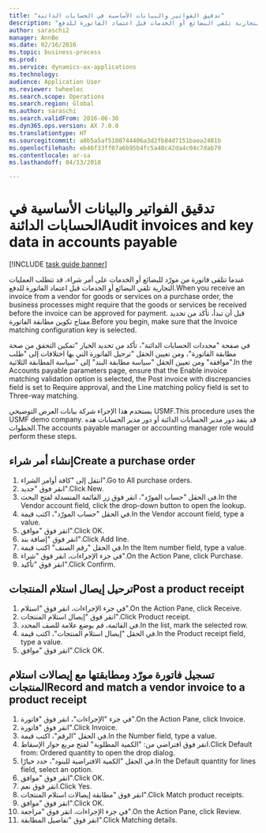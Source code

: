```yaml
--- 
title: "تدقيق الفواتير والبيانات الأساسية في الحسابات الدائنة"
description: "عندما تتلقى فاتورة من مورّد للبضائع أو الخدمات على أمر شراء، قد تتطلب العمليات التجارية تلقي البضائع أو الخدمات قبل اعتماد الفاتورة للدفع."
author: saraschi2
manager: AnnBe
ms.date: 02/16/2016
ms.topic: business-process
ms.prod: 
ms.service: dynamics-ax-applications
ms.technology: 
audience: Application User
ms.reviewer: twheeloc
ms.search.scope: Operations
ms.search.region: Global
ms.author: saraschi
ms.search.validFrom: 2016-06-30
ms.dyn365.ops.version: AX 7.0.0
ms.translationtype: HT
ms.sourcegitcommit: a8b5a5af5108744406a3d2fb84d7151baea2481b
ms.openlocfilehash: eb46f33ff07a6b95b4fc5a48c42da4c04c7dab70
ms.contentlocale: ar-sa
ms.lasthandoff: 04/13/2018

---
```

# <a name="audit-invoices-and-key-data-in-accounts-payable"></a><span data-ttu-id="0d1ef-103">تدقيق الفواتير والبيانات الأساسية في الحسابات الدائنة</span><span class="sxs-lookup"><span data-stu-id="0d1ef-103">Audit invoices and key data in accounts payable</span></span>

[!INCLUDE [task guide banner](../../includes/task-guide-banner.md)]

<span data-ttu-id="0d1ef-104">عندما تتلقى فاتورة من مورّد للبضائع أو الخدمات على أمر شراء، قد تتطلب العمليات التجارية تلقي البضائع أو الخدمات قبل اعتماد الفاتورة للدفع.</span><span class="sxs-lookup"><span data-stu-id="0d1ef-104">When you receive an invoice from a vendor for goods or services on a purchase order, the business processes might require that the goods or services be received before the invoice can be approved for payment.</span></span> <span data-ttu-id="0d1ef-105">قبل أن تبدأ، تأكد من تحديد مفتاح تكوين مطابقة الفاتورة.</span><span class="sxs-lookup"><span data-stu-id="0d1ef-105">Before you begin, make sure that the Invoice matching configuration key is selected.</span></span> 

<span data-ttu-id="0d1ef-106">في صفحة "محددات الحسابات الدائنة"، تأكد من تحديد الخيار "تمكين التحقق من صحة مطابقة الفاتورة‬"، ومن تعيين الحقل "ترحيل الفاتورة التي بها اختلافات إلى "طلب موافقة‬" ومن تعيين الحقل "سياسة مطابقة البند" إلى "سياسة المطابقة الثلاثية‬".</span><span class="sxs-lookup"><span data-stu-id="0d1ef-106">In the Accounts payable parameters page, ensure that the Enable invoice matching validation option is selected, the Post invoice with discrepancies field is set to Require approval, and the Line matching policy field is set to Three-way matching.</span></span>

<span data-ttu-id="0d1ef-107">يستخدم هذا الإجراء شركة بيانات العرض التوضيحي USMF.</span><span class="sxs-lookup"><span data-stu-id="0d1ef-107">This procedure uses the USMF demo company.</span></span> <span data-ttu-id="0d1ef-108">قد ينفذ دور مدير الحسابات الدائنة أو دور مدير الحسابات‬ هذه الخطوات.</span><span class="sxs-lookup"><span data-stu-id="0d1ef-108">The accounts payable manager or accounting manager role would perform these steps.</span></span>


## <a name="create-a-purchase-order"></a><span data-ttu-id="0d1ef-109">إنشاء أمر شراء</span><span class="sxs-lookup"><span data-stu-id="0d1ef-109">Create a purchase order</span></span>
1. <span data-ttu-id="0d1ef-110">انتقل إلى "كافة أوامر الشراء".</span><span class="sxs-lookup"><span data-stu-id="0d1ef-110">Go to All purchase orders.</span></span>
2. <span data-ttu-id="0d1ef-111">انقر فوق "جديد".</span><span class="sxs-lookup"><span data-stu-id="0d1ef-111">Click New.</span></span>
3. <span data-ttu-id="0d1ef-112">في الحقل "حساب المورّد‬"، انقر فوق زر القائمة المنسدلة لفتح البحث.</span><span class="sxs-lookup"><span data-stu-id="0d1ef-112">In the Vendor account field, click the drop-down button to open the lookup.</span></span>
4. <span data-ttu-id="0d1ef-113">في الحقل "حساب المورّد‬"، اكتب قيمة.</span><span class="sxs-lookup"><span data-stu-id="0d1ef-113">In the Vendor account field, type a value.</span></span>
5. <span data-ttu-id="0d1ef-114">انقر فوق "موافق".</span><span class="sxs-lookup"><span data-stu-id="0d1ef-114">Click OK.</span></span>
6. <span data-ttu-id="0d1ef-115">انقر فوق "إضافة بند".</span><span class="sxs-lookup"><span data-stu-id="0d1ef-115">Click Add line.</span></span>
7. <span data-ttu-id="0d1ef-116">في الحقل "رقم الصنف" اكتب قيمة.</span><span class="sxs-lookup"><span data-stu-id="0d1ef-116">In the Item number field, type a value.</span></span>
8. <span data-ttu-id="0d1ef-117">في جزء الإجراءات، انقر فوق "شراء".</span><span class="sxs-lookup"><span data-stu-id="0d1ef-117">On the Action Pane, click Purchase.</span></span>
9. <span data-ttu-id="0d1ef-118">انقر فوق "تأكيد".</span><span class="sxs-lookup"><span data-stu-id="0d1ef-118">Click Confirm.</span></span>

## <a name="post-a-product-receipt"></a><span data-ttu-id="0d1ef-119">ترحيل إيصال استلام المنتجات</span><span class="sxs-lookup"><span data-stu-id="0d1ef-119">Post a product receipt</span></span>
1. <span data-ttu-id="0d1ef-120">في جزء الإجراءات، انقر فوق "استلام".</span><span class="sxs-lookup"><span data-stu-id="0d1ef-120">On the Action Pane, click Receive.</span></span>
2. <span data-ttu-id="0d1ef-121">انقر فوق "إيصال استلام المنتجات".</span><span class="sxs-lookup"><span data-stu-id="0d1ef-121">Click Product receipt.</span></span>
3. <span data-ttu-id="0d1ef-122">في القائمة، قم بوضع علامة للصف المحدد.</span><span class="sxs-lookup"><span data-stu-id="0d1ef-122">In the list, mark the selected row.</span></span>
4. <span data-ttu-id="0d1ef-123">في الحقل "إيصال استلام المنتجات"، اكتب قيمة.</span><span class="sxs-lookup"><span data-stu-id="0d1ef-123">In the Product receipt field, type a value.</span></span>
5. <span data-ttu-id="0d1ef-124">انقر فوق "موافق".</span><span class="sxs-lookup"><span data-stu-id="0d1ef-124">Click OK.</span></span>

## <a name="record-and-match-a-vendor-invoice-to-a-product-receipt"></a><span data-ttu-id="0d1ef-125">تسجيل فاتورة مورّد ومطابقتها مع إيصالات استلام المنتجات</span><span class="sxs-lookup"><span data-stu-id="0d1ef-125">Record and match a vendor invoice to a product receipt</span></span>
1. <span data-ttu-id="0d1ef-126">في جزء "الإجراءات"، انقر فوق "فاتورة".</span><span class="sxs-lookup"><span data-stu-id="0d1ef-126">On the Action Pane, click Invoice.</span></span>
2. <span data-ttu-id="0d1ef-127">انقر فوق "فاتورة".</span><span class="sxs-lookup"><span data-stu-id="0d1ef-127">Click Invoice.</span></span>
3. <span data-ttu-id="0d1ef-128">في الحقل "الرقم"، اكتب قيمة.</span><span class="sxs-lookup"><span data-stu-id="0d1ef-128">In the Number field, type a value.</span></span>
4. <span data-ttu-id="0d1ef-129">انقر فوق افتراضي من: "الكمية المطلوبة" لفتح مربع حوار الإسقاط.</span><span class="sxs-lookup"><span data-stu-id="0d1ef-129">Click Default from: Ordered quantity to open the drop dialog.</span></span>
5. <span data-ttu-id="0d1ef-130">في الحقل "الكمية الافتراضية للبنود"، حدد خيارًا.</span><span class="sxs-lookup"><span data-stu-id="0d1ef-130">In the Default quantity for lines field, select an option.</span></span>
6. <span data-ttu-id="0d1ef-131">انقر فوق "موافق".</span><span class="sxs-lookup"><span data-stu-id="0d1ef-131">Click OK.</span></span>
7. <span data-ttu-id="0d1ef-132">انقر فوق نعم.</span><span class="sxs-lookup"><span data-stu-id="0d1ef-132">Click Yes.</span></span>
8. <span data-ttu-id="0d1ef-133">انقر فوق "مطابقة إيصالات استلام المنتجات".</span><span class="sxs-lookup"><span data-stu-id="0d1ef-133">Click Match product receipts.</span></span>
9. <span data-ttu-id="0d1ef-134">انقر فوق "موافق".</span><span class="sxs-lookup"><span data-stu-id="0d1ef-134">Click OK.</span></span>
10. <span data-ttu-id="0d1ef-135">في جزء الإجراءات، انقر فوق "مراجعة".</span><span class="sxs-lookup"><span data-stu-id="0d1ef-135">On the Action Pane, click Review.</span></span>
11. <span data-ttu-id="0d1ef-136">انقر فوق "تفاصيل المطابقة".</span><span class="sxs-lookup"><span data-stu-id="0d1ef-136">Click Matching details.</span></span>


